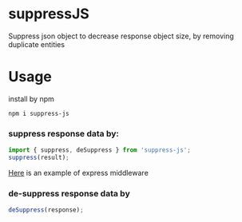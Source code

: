 # suppressJS
Suppress json object to decrease response object size, by removing duplicate entities

# Usage
install by npm
```
npm i suppress-js
```

### suppress response data by:
```javascript
import { suppress, deSuppress } from 'suppress-js';
suppress(result);
```
[Here](https://github.com/yantrab/nest-angular/blob/master/server/src/middlewares/suppress.middleware.ts) is an example of express middleware 

### de-suppress response data by
 ```javascript 
 deSuppress(response);
 ```
